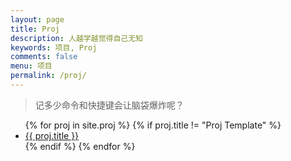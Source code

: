 ```yaml
---
layout: page
title: Proj
description: 人越学越觉得自己无知
keywords: 项目, Proj
comments: false
menu: 项目
permalink: /proj/
---
```


> 记多少命令和快捷键会让脑袋爆炸呢？

<ul class="listing">
{% for proj in site.proj %}
{% if proj.title != "Proj Template" %}
<li class="listing-item"><a href="{{ site.url }}{{ proj.url }}">{{ proj.title }}</a></li>
{% endif %}
{% endfor %}
</ul>
